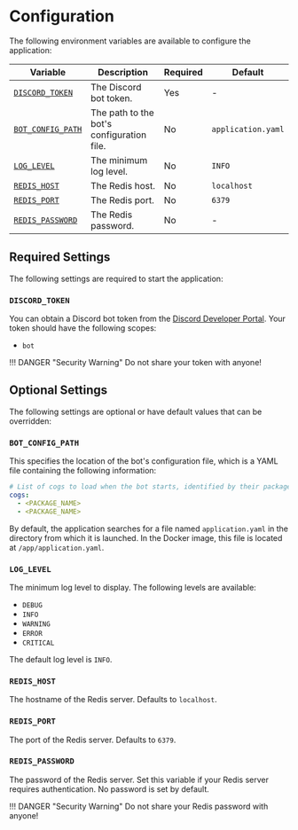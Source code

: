# Configuration

The following environment variables are available to configure the application:

| Variable                              | Description                               | Required | Default            |
| ------------------------------------- | ------------------------------------------| -------- | ------------------ |
| [`DISCORD_TOKEN`](#discord_token)     | The Discord bot token.                    | Yes      | -                  |
| [`BOT_CONFIG_PATH`](#bot_config_path) | The path to the bot's configuration file. | No       | `application.yaml` |
| [`LOG_LEVEL`](#log_level)             | The minimum log level.                    | No       | `INFO`             |
| [`REDIS_HOST`](#redis_host)           | The Redis host.                           | No       | `localhost`        |
| [`REDIS_PORT`](#redis_port)           | The Redis port.                           | No       | `6379`             |
| [`REDIS_PASSWORD`](#redis_password)   | The Redis password.                       | No       | -                  |

## Required Settings

The following settings are required to start the application:

### `DISCORD_TOKEN`

You can obtain a Discord bot token from the [Discord Developer Portal](https://discord.com/developers/applications).
Your token should have the following scopes:

- `bot`

!!! DANGER "Security Warning"
    Do not share your token with anyone!

## Optional Settings

The following settings are optional or have default values that can be overridden:

### `BOT_CONFIG_PATH`

This specifies the location of the bot's configuration file, which is a YAML file containing the following information:

```yaml
# List of cogs to load when the bot starts, identified by their package name.
cogs:
  - <PACKAGE_NAME>
  - <PACKAGE_NAME>
```

By default, the application searches for a file named `application.yaml` in the directory from which it is launched.
In the Docker image, this file is located at `/app/application.yaml`.

### `LOG_LEVEL`

The minimum log level to display. The following levels are available:

- `DEBUG`
- `INFO`
- `WARNING`
- `ERROR`
- `CRITICAL`

The default log level is `INFO`.

### `REDIS_HOST`

The hostname of the Redis server. Defaults to `localhost`.

### `REDIS_PORT`

The port of the Redis server. Defaults to `6379`.

### `REDIS_PASSWORD`

The password of the Redis server. Set this variable if your Redis server requires authentication. No password
is set by default.

!!! DANGER "Security Warning"
    Do not share your Redis password with anyone!
